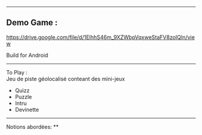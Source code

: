 

***
## Demo Game :
https://drive.google.com/file/d/1ElhhS46m_9XZWbpVqxweStaFV8zolQIn/view


Build for Android
***
To Play :  
Jeu de piste géolocalisé conteant des mini-jeux
* Quizz  
* Puzzle  
* Intru  
* Devinette

***

Notions abordées:
**






